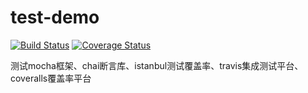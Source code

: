 # test-demo
[![Build Status](https://travis-ci.org/yylgit/test-demo.svg?branch=master)](https://travis-ci.org/yylgit/test-demo)
[![Coverage Status](https://coveralls.io/repos/yylgit/test-demo/badge.png?branch=master)](https://coveralls.io/r/cainus/urlgrey)

测试mocha框架、chai断言库、istanbul测试覆盖率、travis集成测试平台、coveralls覆盖率平台
